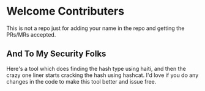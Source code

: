 # Welcome Contributers

This is not a repo just for adding your name in the repo and getting the PRs/MRs accepted.

## And To My Security Folks 
Here's a tool which does finding the hash type using haiti, and then the crazy one liner starts cracking the hash using hashcat.
I'd love if you do any changes in the code to make this tool better and issue free.
